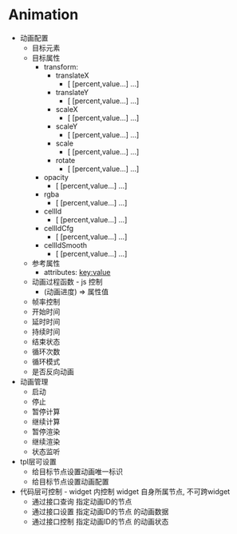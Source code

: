 # Animation
* 动画配置
    * 目标元素
    * 目标属性
        * transform: 
            * translateX
                * [ [percent,value...] ...]
            * translateY
                * [ [percent,value...] ...]
            * scaleX
                * [ [percent,value...] ...]
            * scaleY
                * [ [percent,value...] ...]
            * scale
                * [ [percent,value...] ...]
            * rotate
                * [ [percent,value...] ...]
        * opacity
            * [ [percent,value...] ...]
        * rgba
            * [ [percent,value...] ...]
        * cellId
            * [ [percent,value...] ...]
        * cellIdCfg
            * [ [percent,value...] ...]
        * cellIdSmooth
            * [ [percent,value...] ...]
    * 参考属性
        * attributes: <key:value>
    * 动画过程函数 - js 控制
        * (动画进度) => 属性值
    * 帧率控制
    * 开始时间
    * 延时时间
    * 持续时间
    * 结束状态
    * 循环次数
    * 循环模式
    * 是否反向动画
* 动画管理
    * 启动
    * 停止
    * 暂停计算
    * 继续计算
    * 暂停渲染
    * 继续渲染
    * 状态监听
* tpl层可设置
    * 给目标节点设置动画唯一标识
    * 给目标节点设置动画配置
* 代码层可控制 - widget 内控制 widget 自身所属节点, 不可跨widget
    * 通过接口查询 指定动画ID的节点
    * 通过接口设置 指定动画ID的节点 的动画数据
    * 通过接口控制 指定动画ID的节点 的动画状态